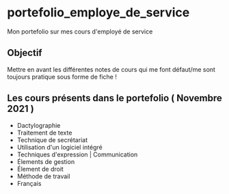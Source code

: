 # portefolio_employe_de_service
Mon portefolio sur mes cours d'employé de service

## Objectif

Mettre en avant les différentes notes de cours qui me font défaut/me sont toujours pratique sous forme de fiche !

## Les cours présents dans le portefolio ( Novembre 2021 )
- Dactylographie
- Traitement de texte
- Technique de secrétariat
- Utilisation d'un logiciel intégré
- Techniques d'expression | Communication
- Élements de gestion
- Élement de droit
- Méthode de travail
- Français


